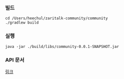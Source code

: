 ### 빌드
`cd /Users/heechul/zaritalk-community/community`  
`./gradlew build`

### 실행
`java -jar ./build/libs/community-0.0.1-SNAPSHOT.jar`

### API 문서
[링크](https://documenter.getpostman.com/view/10893095/Uyxoh3gM#41c75655-e766-4365-bac6-414e0d5e0c7b)
